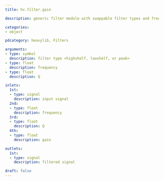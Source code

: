 ```yaml
---
title: hv.filter.gain

description: generic filter module with swappable filter types and frequency, Q and gain settings

categories:
- object

pdcategory: heavylib, Filters

arguments:
- type: symbol
  description: filter type <highshelf, lowshelf, or peak>
- type: float
  description: frequency
- type: float
  description: Q

inlets:
  1st:
  - type: signal
    description: input signal
  2nd:
  - type: float
    description: frequency
  3rd:
  - type: float
    description: Q
  4th:
  - type: float
    description: gain

outlets:
  1st:
  - type: signal
    description: filtered signal

draft: false
---
```


